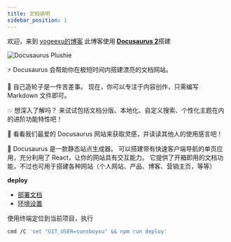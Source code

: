 ```yaml
---
title: 文档说明
sidebar_position: 1
---
```


欢迎，来到 [yogeexu的博客](https://sunsboyxu.github.io/yogeexu-docs/) 此博客使用 [**Docusaurus 2**](https://docusaurus.io/zh-CN)搭建

![Docusaurus Plushie](https://docusaurus.io/zh-CN/assets/images/social-card-8dc2413b4f9e86328bf77575e91171d7.png)

<!--truncate-->

⚡️ Docusaurus 会帮助你在极短时间内搭建漂亮的文档网站。

💸 自己造轮子是一件苦差事。 现在，你可以专注于内容创作，只需编写 Markdown 文件即可。

💥 想深入了解吗？ 来试试包括文档分版、本地化、自定义搜索、个性化主题在内的进阶功能特性吧！

💅 看看我们最爱的 Docusaurus 网站来获取灵感，并读读其他人的使用感言吧！

🧐 Docusaurus 是一款静态站点生成器。 可以搭建带有快速客户端导航的单页应用，充分利用了 React，让你的网站具有交互能力。 它提供了开箱即用的文档功能，不过也可用于搭建各种网站（个人网站、产品、博客、营销主页，等等）

**deploy**

- [部署文档](https://docusaurus.io/zh-CN/docs/deployment)
- [环境设置](https://docusaurus.io/zh-CN/docs/deployment#environment-settings)

使用终端定位到当前项目，执行

``` bash
cmd /C 'set "GIT_USER=sunsboyxu" && npm run deploy'
```
